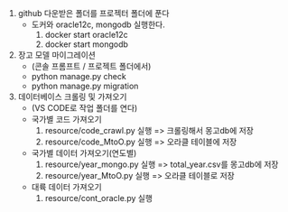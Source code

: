 1. github 다운받은 폴더를 프로젝터 폴더에 푼다
    - 도커와 oracle12c, mongodb 실행한다.
        1. docker start oracle12c
        1. docker start mongodb
2. 장고 모델 마이그레이션
    - (콘솔 프롬프트 / 프로젝트 폴더에서)
    - python manage.py check
    - python manage.py migration
3. 데이터베이스 크롤링 및 가져오기
    - (VS CODE로 작업 폴더를 연다)
    - 국가별 코드 가져오기
        1. resource/code_crawl.py 실행 => 크롤링해서 몽고db에 저장
        2. resource/code_MtoO.py 실행     => 오라클 테이블에 저장
    - 국가별 데이터 가져오기(연도별)
        1. resource/year_mongo.py 실행 => total_year.csv를 몽고db에 저장
        2. resource/year_MtoO.py 실행 => 오라클 테이블로 저장
    - 대륙 데이터 가져오기
        1. resource/cont_oracle.py 실행
    